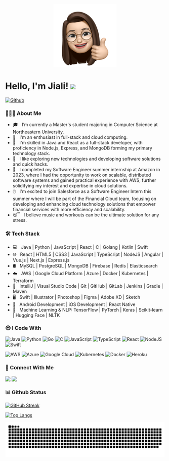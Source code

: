 <p align="center">
    <img width="200" src="https://github.com/jhan125/jhan125/blob/main/Jiali-emoji.png">
</p>

<h1> Hello, I'm Jiali! <img src = "https://raw.githubusercontent.com/MartinHeinz/MartinHeinz/master/wave.gif" width = 30px> </h1>
<p align='center'>
</p>

[![Github](https://img.shields.io/github/followers/jhan125?label=Follow&style=social)](https://github.com/jhan125)

<h3> 👩🏻‍💻 About Me </h3>

- 🎓 &nbsp; I’m currently a Master's student majoring in Computer Science at Northeastern University.
- 🌱 &nbsp; I'm an enthusiast in full-stack and cloud computing.
- 💪 &nbsp; I'm skilled in Java and React as a full-stack developer, with proficiency in Node.js, Express, and MongoDB forming my primary technology stack.
- 🤔 &nbsp; I like exploring new technologies and developing software solutions and quick hacks. 
- 💼 &nbsp; I completed my Software Engineer summer internship at Amazon in 2023, where I had the opportunity to work on scalable, distributed software systems and gained practical experience with AWS, further solidifying my interest and expertise in cloud solutions.
- 🖱️ &nbsp; I'm excited to join Salesforce as a Software Engineer Intern this summer where I will be part of the Financial Cloud team, focusing on developing and enhancing cloud technology solutions that empower financial services with more efficiency and scalability.
- 😴 &nbsp; I believe music and workouts can be the ultimate solution for any stress.



<h3> 🛠 Tech Stack </h3>

- 💻 &nbsp; Java | Python | JavaScript | React | C | Golang | Kotlin | Swift
- 🌐 &nbsp; React | HTML5 | CSS3 | JavaScript | TypeScript | NodeJS | Angular | Vue.js | Next.js | Express.js
- 🛢 &nbsp; MySQL | PostgreSQL | MongoDB | Firebase | Redis | Elasticsearch
- ☁️ &nbsp; AWS | Google Cloud Platform | Azure | Docker | Kubernetes | Terraform
- 🔧 &nbsp; IntelliJ | Visual Studio Code | Git | GitHub | GitLab | Jenkins | Gradle | Maven
- 🖥 &nbsp; Swift | Illustrator | Photoshop | Figma | Adobe XD | Sketch
- 📱 &nbsp; Android Development | iOS Development | React Native 
- 🧠 &nbsp; Machine Learning & NLP: TensorFlow | PyTorch | Keras | Scikit-learn | Hugging Face | NLTK




<h3> 😎 I Code With </h3>

![Java](https://img.shields.io/badge/java-%23ED8B00.svg?style=for-the-badge&logo=java&logoColor=white)
![Python](https://img.shields.io/badge/python-3670A0?style=for-the-badge&logo=python&logoColor=ffdd54)
![Go](https://img.shields.io/badge/go-%2300ADD8.svg?style=for-the-badge&logo=go&logoColor=white)
![C](https://img.shields.io/badge/c-%2300599C.svg?style=for-the-badge&logo=c&logoColor=white)
![JavaScript](https://img.shields.io/badge/javascript-%23323330.svg?style=for-the-badge&logo=javascript&logoColor=%23F7DF1E)
![TypeScript](https://img.shields.io/badge/typescript-%23007ACC.svg?style=for-the-badge&logo=typescript&logoColor=white)
![React](https://img.shields.io/badge/React-20232A?style=for-the-badge&logo=react&logoColor=61DAFB)
![NodeJS](https://img.shields.io/badge/node.js-6DA55F?style=for-the-badge&logo=node.js&logoColor=white)
![Swift](https://img.shields.io/badge/swift-F54A2A?style=for-the-badge&logo=swift&logoColor=white)

![AWS](https://img.shields.io/badge/AWS-%23FF9900.svg?style=for-the-badge&logo=amazon-aws&logoColor=white)
![Azure](https://img.shields.io/badge/azure-%230072C6.svg?style=for-the-badge&logo=microsoftazure&logoColor=white)
![Google Cloud](https://img.shields.io/badge/GoogleCloud-%234285F4.svg?style=for-the-badge&logo=google-cloud&logoColor=white)
![Kubernetes](https://img.shields.io/badge/kubernetes-%23326ce5.svg?style=for-the-badge&logo=kubernetes&logoColor=white)
![Docker](https://img.shields.io/badge/docker-%230db7ed.svg?style=for-the-badge&logo=docker&logoColor=white)
![Heroku](https://img.shields.io/badge/heroku-%23430098.svg?style=for-the-badge&logo=heroku&logoColor=white)


<h3> 🤝 Connect With Me </h3>

<a href = 'https://www.linkedin.com/in/jiali-han'> <img width = '32px' align= 'center' src="https://raw.githubusercontent.com/rahulbanerjee26/githubAboutMeGenerator/main/icons/linked-in-alt.svg"/></a> 
<a href = 'https://www.github.com/jhan125'> <img width = '32px' align= 'center' src="https://raw.githubusercontent.com/rahulbanerjee26/githubAboutMeGenerator/main/icons/github.svg"/></a>
 
 
<h3> 📊 Github Status </h3>


[![GitHub Streak](https://github-readme-streak-stats.herokuapp.com?user=jhan125&theme=submarine-flowers&border_radius=5&fire=DD701B)](https://git.io/streak-stats)


[![Top Langs](https://github-readme-stats.vercel.app/api/top-langs/?username=jhan125&layout=compact&text_color=daf7dc&bg_color=151515)](https://github.com/jhan125/github-readme-stats)

  
![github contribution grid snake animation](https://raw.githubusercontent.com/platane/snk/output/github-contribution-grid-snake.svg)




